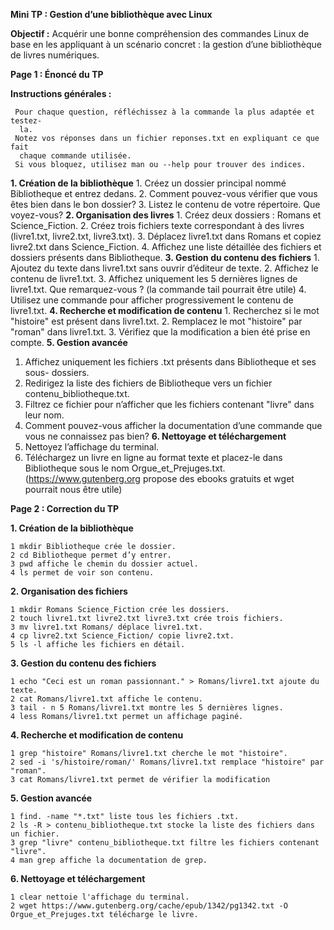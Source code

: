**Mini TP : Gestion d’une bibliothèque avec Linux**

**Objectif :** Acquérir une bonne compréhension des commandes Linux de base en les
appliquant à un scénario concret : la gestion d’une bibliothèque de livres numériques.

**Page 1 : Énoncé du TP**

**Instructions générales :**

```
 Pour chaque question, réfléchissez à la commande la plus adaptée et testez-
  la.
 Notez vos réponses dans un fichier reponses.txt en expliquant ce que fait
  chaque commande utilisée.
 Si vous bloquez, utilisez man ou --help pour trouver des indices.
```
**1. Création de la bibliothèque**
    1. Créez un dossier principal nommé Bibliotheque et entrez dedans.
    2. Comment pouvez-vous vérifier que vous êtes bien dans le bon dossier?
    3. Listez le contenu de votre répertoire. Que voyez-vous?
**2. Organisation des livres**
    1. Créez deux dossiers : Romans et Science_Fiction.
    2. Créez trois fichiers texte correspondant à des livres (livre1.txt, livre2.txt,
       livre3.txt).
    3. Déplacez livre1.txt dans Romans et copiez livre2.txt dans Science_Fiction.
    4. Affichez une liste détaillée des fichiers et dossiers présents dans Bibliotheque.
**3. Gestion du contenu des fichiers**
    1. Ajoutez du texte dans livre1.txt sans ouvrir d’éditeur de texte.
    2. Affichez le contenu de livre1.txt.
    3. Affichez uniquement les 5 dernières lignes de livre1.txt. Que remarquez-vous
      ? (la commande tail pourrait être utile)
    4. Utilisez une commande pour afficher progressivement le contenu de livre1.txt.
**4. Recherche et modification de contenu**
    1. Recherchez si le mot "histoire" est présent dans livre1.txt.
    2. Remplacez le mot "histoire" par "roman" dans livre1.txt.
    3. Vérifiez que la modification a bien été prise en compte.
**5. Gestion avancée**
   1. Affichez uniquement les fichiers .txt présents dans Bibliotheque et ses sous-
   dossiers.
   2. Redirigez la liste des fichiers de Bibliotheque vers un fichier
   contenu_bibliotheque.txt.
   3. Filtrez ce fichier pour n’afficher que les fichiers contenant "livre" dans leur
   nom.
   4. Comment pouvez-vous afficher la documentation d’une commande que vous
   ne connaissez pas bien?
**6. Nettoyage et téléchargement**
   1. Nettoyez l’affichage du terminal.
   2. Téléchargez un livre en ligne au format texte et placez-le dans Bibliotheque
   sous le nom Orgue_et_Prejuges.txt. (https://www.gutenberg.org propose des
   ebooks gratuits et wget pourrait nous être utile)

**Page 2 : Correction du TP**

**1. Création de la bibliothèque**

```
1 mkdir Bibliotheque crée le dossier.
2 cd Bibliotheque permet d’y entrer.
3 pwd affiche le chemin du dossier actuel.
4 ls permet de voir son contenu.
```
**2. Organisation des fichiers**

```
1 mkdir Romans Science_Fiction crée les dossiers.
2 touch livre1.txt livre2.txt livre3.txt crée trois fichiers.
3 mv livre1.txt Romans/ déplace livre1.txt.
4 cp livre2.txt Science_Fiction/ copie livre2.txt.
5 ls -l affiche les fichiers en détail.
```
**3. Gestion du contenu des fichiers**

```
1 echo "Ceci est un roman passionnant." > Romans/livre1.txt ajoute du texte.
2 cat Romans/livre1.txt affiche le contenu.
3 tail - n 5 Romans/livre1.txt montre les 5 dernières lignes.
4 less Romans/livre1.txt permet un affichage paginé.
```
**4. Recherche et modification de contenu**

```
1 grep "histoire" Romans/livre1.txt cherche le mot "histoire".
2 sed -i 's/histoire/roman/' Romans/livre1.txt remplace "histoire" par "roman".
3 cat Romans/livre1.txt permet de vérifier la modification
```
**5. Gestion avancée**

```
1 find. -name "*.txt" liste tous les fichiers .txt.
2 ls -R > contenu_bibliotheque.txt stocke la liste des fichiers dans un fichier.
3 grep "livre" contenu_bibliotheque.txt filtre les fichiers contenant "livre".
4 man grep affiche la documentation de grep.
```
**6. Nettoyage et téléchargement**

```
1 clear nettoie l'affichage du terminal.
2 wget https://www.gutenberg.org/cache/epub/1342/pg1342.txt -O Orgue_et_Prejuges.txt télécharge le livre.
```


